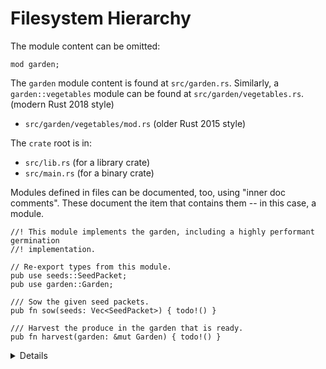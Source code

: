 # Filesystem Hierarchy

The module content can be omitted:

```rust,editable,compile_fail
mod garden;
```

The `garden` module content is found at `src/garden.rs`.
Similarly, a `garden::vegetables` module can be found at `src/garden/vegetables.rs`.
 (modern Rust 2018 style)
* `src/garden/vegetables/mod.rs` (older Rust 2015 style)

The `crate` root is in:

* `src/lib.rs` (for a library crate)
* `src/main.rs` (for a binary crate)

Modules defined in files can be documented, too, using "inner doc comments".
These document the item that contains them -- in this case, a module.

```rust,editable,compile_fail
//! This module implements the garden, including a highly performant germination
//! implementation.

// Re-export types from this module.
pub use seeds::SeedPacket;
pub use garden::Garden;

/// Sow the given seed packets.
pub fn sow(seeds: Vec<SeedPacket>) { todo!() }

/// Harvest the produce in the garden that is ready.
pub fn harvest(garden: &mut Garden) { todo!() }
```

<details>

* Before Rust 2018, modules needed to be located at `module/mod.rs` instead of `module.rs`, and this is still a working alternative for current versions.

* The main reason to introduce `filename.rs` as alternative to `filename/mod.rs`
  was because many files named `mod.rs` can be hard to distinguish in IDEs.

* Deeper nesting can use folders, even if the main module is a file:

  ```ignore
  src/
  ├── main.rs
  ├── top_module.rs
  └── top_module/
      └── sub_module.rs
  ```

* The place rust will look for modules can be changed with a compiler directive:

  ```rust,ignore
  #[path = "some/path.rs"]
  mod some_module;
  ```

  This is useful, for example, if you would like to place tests for a module in a file named
  `some_module_test.rs`, similar to the convention in Go.

</details>
